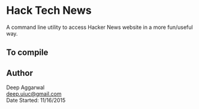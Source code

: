 Hack Tech News
==============

A command line utility to access Hacker News website in a more fun/useful way.

To compile
----------

Author
------
Deep Aggarwal  
deep.uiuc@gmail.com  
Date Started: 11/16/2015  
